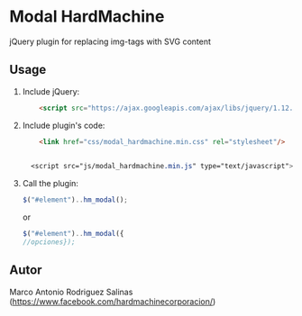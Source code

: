 # Modal HardMachine

jQuery plugin for replacing img-tags with SVG content

## Usage

1. Include jQuery:

	```html
	    <script src="https://ajax.googleapis.com/ajax/libs/jquery/1.12.4/jquery.min.js" type="text/javascript">

	```

2. Include plugin's code:

	```html
	    <link href="css/modal_hardmachine.min.css" rel="stylesheet"/>
  
	```
    ```css
      <script src="js/modal_hardmachine.min.js" type="text/javascript">
    ```
3. Call the plugin:

	```javascript
	$("#element")..hm_modal();
	```
    or
    ```javascript
	$("#element")..hm_modal({
    //opciones});
	```

## Autor

Marco Antonio Rodriguez Salinas (https://www.facebook.com/hardmachinecorporacion/)
